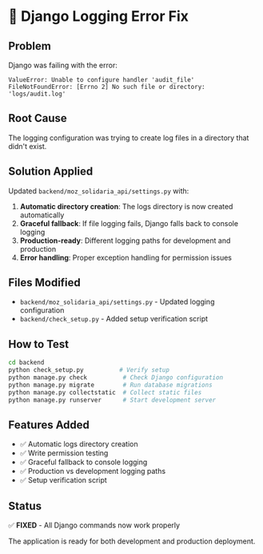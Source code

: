# 🐛 Django Logging Error Fix

## Problem
Django was failing with the error:
```
ValueError: Unable to configure handler 'audit_file'
FileNotFoundError: [Errno 2] No such file or directory: 'logs/audit.log'
```

## Root Cause
The logging configuration was trying to create log files in a directory that didn't exist.

## Solution Applied
Updated `backend/moz_solidaria_api/settings.py` with:

1. **Automatic directory creation**: The logs directory is now created automatically
2. **Graceful fallback**: If file logging fails, Django falls back to console logging
3. **Production-ready**: Different logging paths for development and production
4. **Error handling**: Proper exception handling for permission issues

## Files Modified
- `backend/moz_solidaria_api/settings.py` - Updated logging configuration
- `backend/check_setup.py` - Added setup verification script

## How to Test
```bash
cd backend
python check_setup.py          # Verify setup
python manage.py check          # Check Django configuration
python manage.py migrate        # Run database migrations
python manage.py collectstatic  # Collect static files
python manage.py runserver      # Start development server
```

## Features Added
- ✅ Automatic logs directory creation
- ✅ Write permission testing
- ✅ Graceful fallback to console logging
- ✅ Production vs development logging paths
- ✅ Setup verification script

## Status
✅ **FIXED** - All Django commands now work properly

The application is ready for both development and production deployment.
